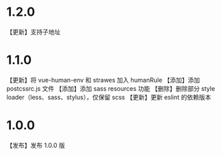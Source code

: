 # 1.2.0

【更新】支持子地址

# 1.1.0

【更新】将 vue-human-env 和 strawes 加入 humanRule
【添加】添加 postcssrc.js 文件
【添加】添加 sass resources 功能
【删除】删除部分 style loader（less、sass、stylus），仅保留 scss
【更新】更新 eslint 的依赖版本

# 1.0.0

【发布】发布 1.0.0 版
